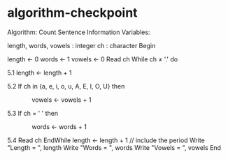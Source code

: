 # algorithm-checkpoint
Algorithm: Count Sentence Information
Variables:

length, words, vowels : integer
ch : character
Begin

length ← 0
words ← 1
vowels ← 0
Read ch
While ch ≠ '.' do

5.1 length ← length + 1

5.2 If ch in {a, e, i, o, u, A, E, I, O, U} then

    vowels ← vowels + 1

5.3 If ch = ' ' then

    words ← words + 1

5.4 Read ch
EndWhile
length ← length + 1  // include the period
Write "Length = ", length
Write "Words = ", words
Write "Vowels = ", vowels
End
